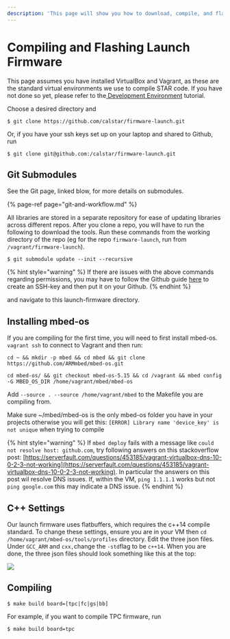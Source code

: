 ```yaml
---
description: 'This page will show you how to download, compile, and flash launch firmware.'
---
```


# Compiling and Flashing Launch Firmware

This page assumes you have installed VirtualBox and Vagrant, as these are the standard virtual environments we use to compile STAR code. If you have not done so yet, please refer to the[ Development Environment](mbed-command-line-interface-cli-tools.md#vagrant) tutorial.

Choose a desired directory and

```text
$ git clone https://github.com/calstar/firmware-launch.git
```

Or, if you have your ssh keys set up on your laptop and shared to Github, run

```text
$ git clone git@github.com:/calstar/firmware-launch.git
```

## Git Submodules

See the Git page, linked blow, for more details on submodules.

{% page-ref page="git-and-workflow.md" %}

All libraries are stored in a separate repository for ease of updating libraries across different repos. After you clone a repo, you will have to run the following to download the tools. Run these commands from the working directory of the repo \(eg for the repo `firmware-launch`, run from `/vagrant/firmware-launch`\).

```text
$ git submodule update --init --recursive
```

{% hint style="warning" %}
If there are issues with the above commands regarding permissions, you may have to follow the Github guide [here](https://help.github.com/en/articles/generating-a-new-ssh-key-and-adding-it-to-the-ssh-agent) to create an SSH-key and then put it on your Github.
{% endhint %}

and navigate to this launch-firmware directory.

## Installing mbed-os

If you are compiling for the first time, you will need to first install mbed-os. `vagrant ssh` to connect to Vagrant and then run:

`cd ~ && mkdir -p mbed && cd mbed && git clone https://github.com/ARMmbed/mbed-os.git`

`cd mbed-os/ && git checkout mbed-os-5.15 && cd /vagrant && mbed config -G MBED_OS_DIR /home/vagrant/mbed/mbed-os`

Add `--source . --source /home/vagrant/mbed` to the Makefile you are compiling from.

Make sure ~/mbed/mbed-os is the only mbed-os folder you have in your projects otherwise you will get this: `[ERROR] Library name 'device_key' is not unique` when trying to compile

{% hint style="warning" %}
If `mbed deploy` fails with a message like `could not resolve host: github.com`, try following answers on this stackoverflow post: [https://serverfault.com/questions/453185/vagrant-virtualbox-dns-10-0-2-3-not-working](https://serverfault.com/questions/453185/vagrant-virtualbox-dns-10-0-2-3-not-working). In particular the answers on this post wil resolve DNS issues. If, within the VM, `ping 1.1.1.1` works but not `ping google.com` this may indicate a DNS issue.
{% endhint %}

## C++ Settings

Our launch firmware uses flatbuffers, which requires the c++14 compile standard. To change these settings, ensure you are in your VM then `cd /home/vagrant/mbed-os/tools/profiles` directory. Edit the three json files. Under `GCC_ARM` and `cxx,`change the `-std`flag to be `c++14`. When you are done, the three json files should look something like this at the top:

![](../../.gitbook/assets/c++.JPG)

## Compiling

```text
$ make build board=[tpc|fc|gs|bb]
```

For example, if you want to compile TPC firmware, run

```text
$ make build board=tpc
```

